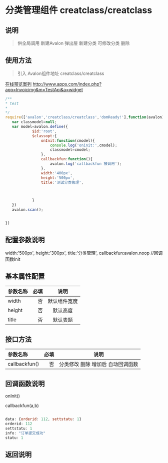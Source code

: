 # 分类管理组件 creatclass/creatclass

## 说明

  > 供全局调用 新建Avalon 弹出层 新建分类  可修改分类  删除 

## 使用方法

  > 引入 Avalon组件地址 creatclass/creatclass

   [在线预览案列](http://www.apps.com/index.php?app=Invoicimg&m=TestApi&a=widget) http://www.apps.com/index.php?app=Invoicimg&m=TestApi&a=widget

``` javascript
/**
* test
* 
*/
require(['avalon','creatclass/creatclass','domReady!'],function(avalon){
   var classmodel=null;
   var model=avalon.define({ 
   			$id:'root',
   			$classopt:{
   				onInit:function(cmodel){
   					console.log('oninit:',cmodel);
   					classmodel=cmodel;
   				},
   				callbackfun:function(){
   					avalon.log('callbackfun 被调用');
   				},
   				width:'400px',
   				height:'500px',
   				title:'测试分类管理',
   				


   			}
   })
   avalon.scan();


})

```

## 配置参数说明
 width:'500px', 
        height:'300px',
        title:'分类管理',
        callbackfun:avalon.noop //回调函数Init

## 基本属性配置

| 参数名称      |    必填 | 说明  |
| :-------- | --------:| :--: |
| width  | 否 |  默认组件宽度  |
| height |否| 默认高度 |
|title|否| 默认表题 |

##  接口方法

| 参数名称      |    必填 | 说明  |
| :-------- | --------:| :--: |
|callbackfun()|否| 分类修改 删除 增加后  自动回调函数  |


## 回调函数说明

onInit()


callbackfun(a,b)


```` javascript

data: {orderid: 112, settstatu: 1}
orderid: 112
settstatu: 1
info: "订单提交成功"
statu: 1

````



## 返回说明
